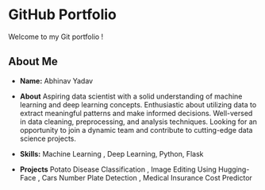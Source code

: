 # GitHub Portfolio
Welcome to my Git portfolio !  

## About Me 

- **Name:** Abhinav Yadav

- **About** Aspiring data scientist with a solid understanding of machine learning and deep learning concepts. Enthusiastic about utilizing data to extract meaningful patterns and make informed decisions. Well-versed in data cleaning, preprocessing, and analysis techniques. Looking for an opportunity to join a dynamic team and contribute to cutting-edge data science projects.

- **Skills:** Machine Learning , Deep Learning, Python, Flask 

- **Projects** Potato Disease Classification , Image Editing Using Hugging-Face , Cars Number Plate Detection , Medical Insurance Cost Predictor
